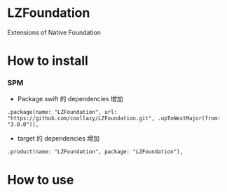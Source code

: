# LZFoundation

Extensions of Native Foundation 

# How to install

### SPM

- Package.swift 的 dependencies 增加

```
.package(name: "LZFoundation", url: "https://github.com/coollazy/LZFoundation.git", .upToNextMajor(from: "3.0.0")),
```

- target 的 dependencies 增加

```
.product(name: "LZFoundation", package: "LZFoundation"),
```

# How to use

